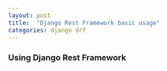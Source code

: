 ```yaml
---
layout: post
title:  "Django Rest Framework basic usage"
categories: django drf
---
```


### Using Django Rest Framework


